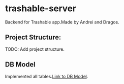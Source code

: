 # trashable-server

Backend for Trashable app.Made by Andrei and Dragos.

## Project Structure:

TODO: Add project structure.

## DB Model

Implemented all tables.[Link to DB Model](https://app.lucidchart.com/invitations/accept/c90b5325-6bb5-48f2-9944-15af61ee43d0).
